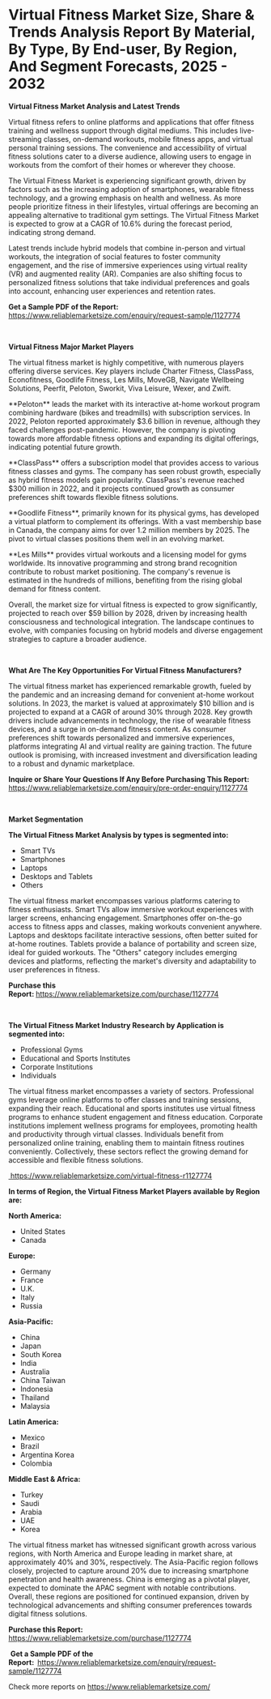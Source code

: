 <p><h1>Virtual Fitness Market Size, Share & Trends Analysis Report By Material, By Type, By End-user, By Region, And Segment Forecasts, 2025 - 2032</h1></p><p><strong>Virtual Fitness Market Analysis and Latest Trends</strong></p>
<p><p>Virtual fitness refers to online platforms and applications that offer fitness training and wellness support through digital mediums. This includes live-streaming classes, on-demand workouts, mobile fitness apps, and virtual personal training sessions. The convenience and accessibility of virtual fitness solutions cater to a diverse audience, allowing users to engage in workouts from the comfort of their homes or wherever they choose.</p><p>The Virtual Fitness Market is experiencing significant growth, driven by factors such as the increasing adoption of smartphones, wearable fitness technology, and a growing emphasis on health and wellness. As more people prioritize fitness in their lifestyles, virtual offerings are becoming an appealing alternative to traditional gym settings. The Virtual Fitness Market is expected to grow at a CAGR of 10.6% during the forecast period, indicating strong demand.</p><p>Latest trends include hybrid models that combine in-person and virtual workouts, the integration of social features to foster community engagement, and the rise of immersive experiences using virtual reality (VR) and augmented reality (AR). Companies are also shifting focus to personalized fitness solutions that take individual preferences and goals into account, enhancing user experiences and retention rates.</p></p>
<p><strong>Get a Sample PDF of the Report:&nbsp;</strong> <a href="https://www.reliablemarketsize.com/enquiry/request-sample/1127774?utm_campaign=3217&utm_medium=2&utm_source=Github&utm_content=ia&utm_term=06032025&utm_id=virtual-fitness">https://www.reliablemarketsize.com/enquiry/request-sample/1127774</a></p>
<p>&nbsp;</p>
<p><strong>Virtual Fitness Major Market Players</strong></p>
<p><p>The virtual fitness market is highly competitive, with numerous players offering diverse services. Key players include Charter Fitness, ClassPass, Econofitness, Goodlife Fitness, Les Mills, MoveGB, Navigate Wellbeing Solutions, Peerfit, Peloton, Sworkit, Viva Leisure, Wexer, and Zwift.</p><p>**Peloton** leads the market with its interactive at-home workout program combining hardware (bikes and treadmills) with subscription services. In 2022, Peloton reported approximately $3.6 billion in revenue, although they faced challenges post-pandemic. However, the company is pivoting towards more affordable fitness options and expanding its digital offerings, indicating potential future growth.</p><p>**ClassPass** offers a subscription model that provides access to various fitness classes and gyms. The company has seen robust growth, especially as hybrid fitness models gain popularity. ClassPass's revenue reached $300 million in 2022, and it projects continued growth as consumer preferences shift towards flexible fitness solutions.</p><p>**Goodlife Fitness**, primarily known for its physical gyms, has developed a virtual platform to complement its offerings. With a vast membership base in Canada, the company aims for over 1.2 million members by 2025. The pivot to virtual classes positions them well in an evolving market.</p><p>**Les Mills** provides virtual workouts and a licensing model for gyms worldwide. Its innovative programming and strong brand recognition contribute to robust market positioning. The company's revenue is estimated in the hundreds of millions, benefiting from the rising global demand for fitness content.</p><p>Overall, the market size for virtual fitness is expected to grow significantly, projected to reach over $59 billion by 2028, driven by increasing health consciousness and technological integration. The landscape continues to evolve, with companies focusing on hybrid models and diverse engagement strategies to capture a broader audience.</p></p>
<p>&nbsp;</p>
<p><strong>What Are The Key Opportunities For Virtual Fitness Manufacturers?</strong></p>
<p><p>The virtual fitness market has experienced remarkable growth, fueled by the pandemic and an increasing demand for convenient at-home workout solutions. In 2023, the market is valued at approximately $10 billion and is projected to expand at a CAGR of around 30% through 2028. Key growth drivers include advancements in technology, the rise of wearable fitness devices, and a surge in on-demand fitness content. As consumer preferences shift towards personalized and immersive experiences, platforms integrating AI and virtual reality are gaining traction. The future outlook is promising, with increased investment and diversification leading to a robust and dynamic marketplace.</p></p>
<p><strong>Inquire or Share Your Questions If Any Before Purchasing This Report:</strong> <a href="https://www.reliablemarketsize.com/enquiry/pre-order-enquiry/1127774?utm_campaign=3217&utm_medium=2&utm_source=Github&utm_content=ia&utm_term=06032025&utm_id=virtual-fitness">https://www.reliablemarketsize.com/enquiry/pre-order-enquiry/1127774</a></p>
<p>&nbsp;</p>
<p><strong>Market Segmentation</strong></p>
<p><strong>The Virtual Fitness Market Analysis by types is segmented into:</strong></p>
<p><ul><li>Smart TVs</li><li>Smartphones</li><li>Laptops</li><li>Desktops and Tablets</li><li>Others</li></ul></p>
<p><p>The virtual fitness market encompasses various platforms catering to fitness enthusiasts. Smart TVs allow immersive workout experiences with larger screens, enhancing engagement. Smartphones offer on-the-go access to fitness apps and classes, making workouts convenient anywhere. Laptops and desktops facilitate interactive sessions, often better suited for at-home routines. Tablets provide a balance of portability and screen size, ideal for guided workouts. The "Others" category includes emerging devices and platforms, reflecting the market's diversity and adaptability to user preferences in fitness.</p></p>
<p><strong>Purchase this Report:&nbsp;</strong><a href="https://www.reliablemarketsize.com/purchase/1127774?utm_campaign=3217&utm_medium=2&utm_source=Github&utm_content=ia&utm_term=06032025&utm_id=virtual-fitness">https://www.reliablemarketsize.com/purchase/1127774</a></p>
<p>&nbsp;</p>
<p><strong>The Virtual Fitness Market Industry Research by Application is segmented into:</strong></p>
<p><ul><li>Professional Gyms</li><li>Educational and Sports Institutes</li><li>Corporate Institutions</li><li>Individuals</li></ul></p>
<p><p>The virtual fitness market encompasses a variety of sectors. Professional gyms leverage online platforms to offer classes and training sessions, expanding their reach. Educational and sports institutes use virtual fitness programs to enhance student engagement and fitness education. Corporate institutions implement wellness programs for employees, promoting health and productivity through virtual classes. Individuals benefit from personalized online training, enabling them to maintain fitness routines conveniently. Collectively, these sectors reflect the growing demand for accessible and flexible fitness solutions.</p></p>
<p><a href="https://www.reliablemarketsize.com/virtual-fitness-r1127774?utm_campaign=3217&utm_medium=2&utm_source=Github&utm_content=ia&utm_term=06032025&utm_id=virtual-fitness">&nbsp;https://www.reliablemarketsize.com/virtual-fitness-r1127774</a></p>
<p><strong>In terms of Region, the Virtual Fitness Market Players available by Region are:</strong></p>
<p>
    <p> <strong> North America: </strong>
        <ul>
            <li>United States</li>
            <li>Canada</li>
        </ul>
        </p> 
    <p> <strong> Europe: </strong>
        <ul>
            <li>Germany</li>
            <li>France</li>
            <li>U.K.</li>
            <li>Italy</li>
            <li>Russia</li>
        </ul>
        </p> 
    <p> <strong> Asia-Pacific: </strong>
        <ul>
            <li>China</li>
            <li>Japan</li>
            <li>South Korea</li>
            <li>India</li>
            <li>Australia</li>
            <li>China Taiwan</li>
            <li>Indonesia</li>
            <li>Thailand</li>
            <li>Malaysia</li>
        </ul>
        </p> 
    <p> <strong> Latin America: </strong>
        <ul>
            <li>Mexico</li>
            <li>Brazil</li>
            <li>Argentina Korea</li>
            <li>Colombia</li>
        </ul>
        </p> 
    <p> <strong> Middle East & Africa: </strong>
        <ul>
            <li>Turkey</li>
            <li>Saudi</li>
            <li>Arabia</li>
            <li>UAE</li>
            <li>Korea</li>
        </ul>
    </p>
    </p>
<p><p>The virtual fitness market has witnessed significant growth across various regions, with North America and Europe leading in market share, at approximately 40% and 30%, respectively. The Asia-Pacific region follows closely, projected to capture around 20% due to increasing smartphone penetration and health awareness. China is emerging as a pivotal player, expected to dominate the APAC segment with notable contributions. Overall, these regions are positioned for continued expansion, driven by technological advancements and shifting consumer preferences towards digital fitness solutions.</p></p>
<p><strong>Purchase this Report: </strong><a href="https://www.reliablemarketsize.com/purchase/1127774?utm_campaign=3217&utm_medium=2&utm_source=Github&utm_content=ia&utm_term=06032025&utm_id=virtual-fitness">https://www.reliablemarketsize.com/purchase/1127774</a></p>
<p>&nbsp;<strong>Get a Sample PDF of the Report:&nbsp;&nbsp;</strong><a href="https://www.reliablemarketsize.com/enquiry/request-sample/1127774?utm_campaign=3217&utm_medium=2&utm_source=Github&utm_content=ia&utm_term=06032025&utm_id=virtual-fitness">https://www.reliablemarketsize.com/enquiry/request-sample/1127774</a></p>
<p><strong></strong></p>
<p>Check more reports on <a href="https://www.reliablemarketsize.com/?utm_campaign=3217&utm_medium=2&utm_source=Github&utm_content=ia&utm_term=06032025&utm_id=virtual-fitness">https://www.reliablemarketsize.com/</a></p>